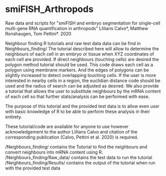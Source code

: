 # smiFISH_Arthropods
Raw data and scripts for "smiFISH and embryo segmentation for single-cell multi-gene RNA quantification in arthropods" Llilians Calvo*, Matthew Ronshaugen, Tom Pettini*.  2020

Neighbour finding R tutorials and raw test data data can be find in Neighbours_finding/
The tutorial described here will allow to determine the neighbours of each cell in an embryo or tissue when XYZ coordinates of each cell are provided. 
If direct neighbours (touching cells) are desired the polygon method tutorial should be used. This code draws each cell as a polygon using membrane markers.
And the edges of polygons can be slightly increased to detect overlapping touching cells. 
If the user is more interested in nearby cells in a region, the euclidian distance code should be used and the radius of search can be adjusted as desired. 
We also provide a tutorial that allows the user to substitute neighbours by the mRNA content of each cell so that further stats/analysis can be performed with ease. 

The purpose of this tutorial and the provided test data is to allow even user with basic knowledge of R to be able to perform these analysis in their entirety. 

These tutorial/code are available for anyone to use however acknowledgement to the author Llilians Calvo and citation of the corresponding publication (Calvo, Pettini et al. 2020) is required. 

/Neighbours_finding/ contains the Tutorial to find the neighbours and convert neighbours into mRNA content using R. 
/Neighbours_finding/Raw_data/ contains the test data to run the tutorial 
/Neighbours_finding/Results/ contains the output of the tutorial when run with the provided test data


